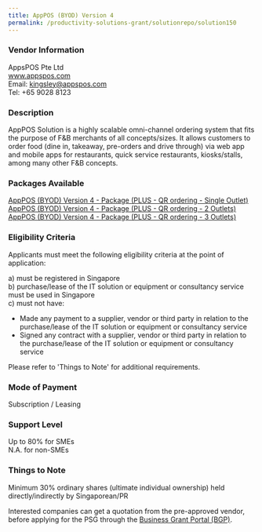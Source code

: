 ```yaml
---
title: AppPOS (BYOD) Version 4
permalink: /productivity-solutions-grant/solutionrepo/solution150
---
```


### Vendor Information
AppsPOS Pte Ltd<br>www.appspos.com<br>Email: kingsley@appspos.com<br>Tel: +65 9028 8123

### Description

AppPOS Solution is a highly scalable omni-channel ordering system that fits the purpose of F&B merchants of all concepts/sizes. It allows customers to order food (dine in, takeaway, pre-orders and drive through) via web app and mobile apps for restaurants, quick service restaurants, kiosks/stalls, among many other F&B concepts.




### Packages Available

<a href='https://www.gobusiness.gov.sg/images/psg/AppsPOS_Annex_3_Part_3.pdf' target='_blank'>AppPOS (BYOD) Version 4 - Package (PLUS - QR ordering - Single Outlet)</a>
<a href='https://www.gobusiness.gov.sg/images/psg/AppsPOS_Annex_3_Part_4.pdf' target='_blank'>AppPOS (BYOD) Version 4 - Package (PLUS - QR ordering - 2 Outlets)</a>
<a href='https://www.gobusiness.gov.sg/images/psg/AppsPOS_Annex_3_Part_5.pdf' target='_blank'>AppPOS (BYOD) Version 4 - Package (PLUS - QR ordering - 3 Outlets)</a>

### Eligibility Criteria

Applicants must meet the following eligibility criteria at the point of application:

a) must be registered in Singapore <br>
b) purchase/lease of the IT solution or equipment or consultancy service must be used in Singapore <br>
c) must not have:
- Made any payment to a supplier, vendor or third party in relation to the purchase/lease of the IT solution or equipment or consultancy service
- Signed any contract with a supplier, vendor or third party in relation to the purchase/lease of the IT solution or equipment or consultancy service

Please refer to 'Things to Note' for additional requirements.

### Mode of Payment
Subscription / Leasing

### Support Level
Up to 80% for SMEs <br>
N.A. for non-SMEs

### Things to Note
Minimum 30% ordinary shares (ultimate individual ownership) held directly/indirectly by Singaporean/PR

Interested companies can get a quotation from the pre-approved vendor, before applying for the PSG through the <a target='_blank' href='https://www.businessgrants.gov.sg/'>Business Grant Portal (BGP)</a>.
